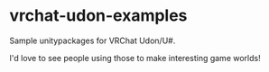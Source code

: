 # vrchat-udon-examples
Sample unitypackages for VRChat Udon/U#.

I'd love to see people using those to make interesting game worlds!
